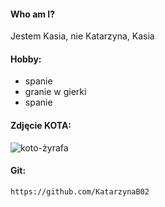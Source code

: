 #### Who am I? 
Jestem Kasia, nie Katarzyna, Kasia

#### Hobby:
- spanie
- granie w gierki
- spanie
 
#### Zdjęcie KOTA:
![koto-żyrafa](https://s-trojmiasto.pl/zdj/c/n/9/2815/819x0/2815575-Co-ma-wspolnego-kot-z-zyrafa-Odpowiedz-w-artykule.jpg)
  
#### Git:
``https://github.com/KatarzynaB02``
